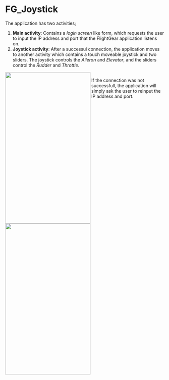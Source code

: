 # FG_Joystick

The application has two activities;

1) **Main activity**: Contains a *login screen* like form, which requests the user to input the IP address and port that the FlightGear application listens on.<br/>
2) **Joystick activity**: After a successul connection, the application moves to another activity which contains a touch moveable joystick and two sliders. The joystick controls the *Aileron* and *Elevator*, and the sliders control the *Rudder* and *Throttle*.<br/>

<a href="url"><img src="https://github.com/sapirhender123/FG_Joystick/blob/main/images/ConnectionActivity.png" align="left" height="480" width="270" ></a>
<a href="url"><img src="https://github.com/sapirhender123/FG_Joystick/blob/main/images/JoystickActivity.png" align="left" height="480" width="270" ></a>
<br/>
If the connection was not successfull, the application will simply ask the user to reinput the IP address and port.
